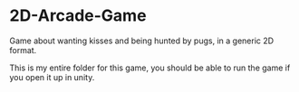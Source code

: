 # 2D-Arcade-Game
Game about wanting kisses and being hunted by pugs, in a generic 2D format. 

This is my entire folder for this game, you should be able to run the game if you open it up in unity. 
